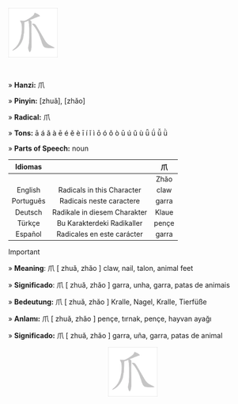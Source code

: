 <a href="https://dictionary.writtenchinese.com/worddetail/zhua/20248/1/1" target="blank"><img align="center" src="https://github.com/DeiseFreire/Chinese_dictionary/blob/main/Hanzi%20%E7%88%AA/%E7%88%AA.gif" alt="" height="100" /></a> 

<a href="https://www.youtube.com/watch?v=v0pAqe9wP3E" target="blank"><img align="center" src="https://github.com/mishmanners/MishManners/blob/master/socials/youtube.png" alt="" height="20" /></a>

» **Hanzi:** 爪

» **Pinyin:** [zhuǎ], [zhǎo]

» **Radical:** 爪 

» **Tons:** ā á ǎ à ē é ě è ī í ǐ ì ō ó ǒ ò ū ú ǔ ù ǖ ǘ ǚ ǜ 

» **Parts of Speech:** noun

| Idiomas |  | 爪 |
| :---: | :---: | :---: |
|  |   | Zhǎo | 
| English | Radicals in this Character | claw  | 
| Português |Radicais neste caractere | garra |
| Deutsch | Radikale in diesem Charakter | Klaue | 
| Türkçe | Bu Karakterdeki Radikaller | pençe | 
| Español | Radicales en este carácter | garra | 

> [!IMPORTANT]
>
> » **Meaning**:  爪 [ zhuǎ, zhǎo ] claw, nail, talon, animal feet
>
> » **Significado**: 爪 [ zhuǎ, zhǎo ] garra, unha, garra, patas de animais
>
> » **Bedeutung:** 爪 [ zhuǎ, zhǎo ] Kralle, Nagel, Kralle, Tierfüße
>
> » **Anlamı:** 爪 [ zhuǎ, zhǎo ] pençe, tırnak, pençe, hayvan ayağı
> 
> » **Significado:** 爪 [ zhuǎ, zhǎo ] garra, uña, garra, patas de animal

<p align="center">
<a href="https://dictionary.writtenchinese.com/worddetail/zhua/20248/1/1" target="blank"><img align="center" src="https://github.com/DeiseFreire/Chinese_dictionary/blob/main/Hanzi%20%E7%88%AA/%E7%88%AA.gif" alt="" height="100" /></a> 
</p>
